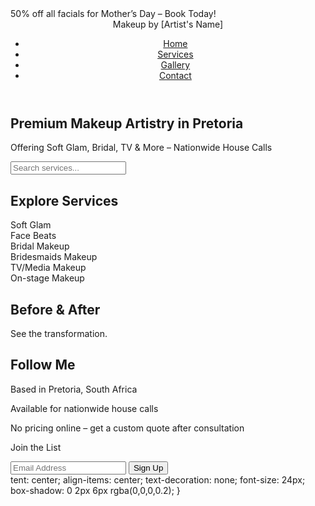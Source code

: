 <!DOCTYPE html>
<html lang="en">

<head>
  <meta charset="UTF-8" />
  <meta name="viewport" content="width=device-width, initial-scale=1.0" />
  <title>Makeup by [Artist's Name]</title>
  <link rel="stylesheet" href="styles.css" />
  <link rel="stylesheet" href="https://cdnjs.cloudflare.com/ajax/libs/font-awesome/6.4.0/css/all.min.css" />
</head>

<body>
  <div class="top-banner">50% off all facials for Mother’s Day – Book Today!</div>

  <header class="navbar">
    <div class="logo">Makeup by [Artist's Name]</div>
    <nav>
      <ul>
        <li><a href="#">Home</a></li>
        <li><a href="#services">Services</a></li>
        <li><a href="#gallery">Gallery</a></li>
        <li><a href="#contact">Contact</a></li>
      </ul>
    </nav>
  </header>

  <section class="hero">
    <h1>Premium Makeup Artistry in Pretoria</h1>
    <p>Offering Soft Glam, Bridal, TV & More – Nationwide House Calls</p>
    <input type="text" placeholder="Search services...">
  </section>

  <section class="categories">
    <h2>Explore Services</h2>
    <div class="category-grid">
      <div class="category-card">Soft Glam</div>
      <div class="category-card">Face Beats</div>
      <div class="category-card">Bridal Makeup</div>
      <div class="category-card">Bridesmaids Makeup</div>
      <div class="category-card">TV/Media Makeup</div>
      <div class="category-card">On-stage Makeup</div>
    </div>
  </section>

  <section class="before-after">
    <h2>Before & After</h2>
    <p>See the transformation.</p>
    <!-- Images will go here -->
  </section>

  <section class="social">
    <h2>Follow Me</h2>
    <a href="#"><i class="fab fa-instagram"></i></a>
    <a href="#"><i class="fab fa-facebook"></i></a>
  </section>

  <footer>
    <div class="footer-info">
      <p>Based in Pretoria, South Africa</p>
      <p>Available for nationwide house calls</p>
      <p>No pricing online – get a custom quote after consultation</p>
    </div>
    <div class="newsletter">
      <p>Join the List</p>
      <input type="email" placeholder="Email Address" />
      <button>Sign Up</button>
    </div>
  </footer>

  <a href="https://wa.me/27XXXXXXXXX" class="whatsapp-button" target="_blank">
    <i class="fab fa-whatsapp"></i>
  </a>
</body>

</html>
tent: center;
    align-items: center;
    text-decoration: none;
    font-size: 24px;
    box-shadow: 0 2px 6px rgba(0,0,0,0.2);
}
